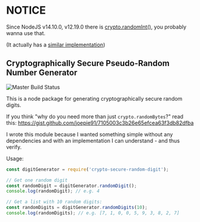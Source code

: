 # NOTICE

Since NodeJS v14.10.0, v12.19.0 there is [crypto.randomInt()](https://nodejs.org/api/crypto.html#crypto_crypto_randomint_min_max_callback), you probably wanna use that.

(It actually has a [similar implementation](https://github.com/nodejs/node/blob/80785f6ec965dbcfba5b8c263befc373bd08b525/lib/internal/crypto/random.js#L201))

## Cryptographically Secure Pseudo-Random Number Generator

![Master Build Status](https://codebuild.eu-west-1.amazonaws.com/badges?uuid=eyJlbmNyeXB0ZWREYXRhIjoiZ2p2VmorN1dQcCs1a0duMjh5QnlUOHczdTUyZ3Y2cjB1ei93c2oxS2lkaXg2NzVGdUErMEpuRWU4SWxrcUtIZTZlK1dXTCtndW5oTUhmZHRCTTBDdVFFPSIsIml2UGFyYW1ldGVyU3BlYyI6IlgwK2pwckV3bG9HWHVnUEciLCJtYXRlcmlhbFNldFNlcmlhbCI6MX0%3D&branch=master)

This is a node package for generating cryptographically secure random digits.

If you think "why do you need more than just `crypto.randomBytes`?" read this: https://gist.github.com/joepie91/7105003c3b26e65efcea63f3db82dfba

I wrote this module because I wanted something simple without any dependencies and with an implementation I can understand - and thus verify.

Usage:

```js
const digitGenerator = require('crypto-secure-random-digit');

// Get one random digit
const randomDigit = digitGenerator.randomDigit();
console.log(randomDigit); // e.g. 4

// Get a list with 10 random digits:
const randomDigits = digitGenerator.randomDigits(10);
console.log(randomDigits); // e.g. [7, 1, 0, 0, 5, 9, 3, 8, 2, 7]
```
